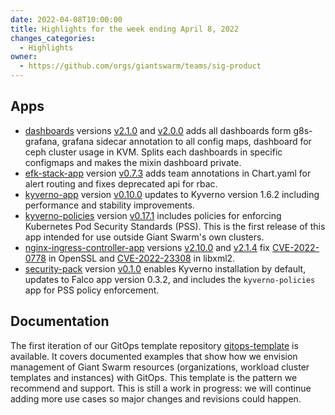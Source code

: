 ```yaml
---
date: 2022-04-08T10:00:00
title: Highlights for the week ending April 8, 2022
changes_categories:
  - Highlights
owner:
  - https://github.com/orgs/giantswarm/teams/sig-product
---
```


## Apps

- [dashboards](https://github.com/giantswarm/dashboards) versions [v2.1.0](https://github.com/giantswarm/dashboards/blob/master/CHANGELOG.md#210---2022-04-05) and [v2.0.0](https://github.com/giantswarm/dashboards/blob/master/CHANGELOG.md#200---2022-04-04) adds all dashboards form g8s-grafana, grafana sidecar annotation to all config maps, dashboard for ceph cluster usage in KVM. Splits each dashboards in specific configmaps and makes the mixin dashboard private.
- [efk-stack-app](https://github.com/giantswarm/efk-stack-app) version [v0.7.3](https://github.com/giantswarm/efk-stack-app/blob/master/CHANGELOG.md#073---2022-04-06) adds team annotations in Chart.yaml for alert routing and fixes deprecated api for rbac.
- [kyverno-app](https://github.com/giantswarm/kyverno-app) version [v0.10.0](https://github.com/giantswarm/kyverno-app/blob/master/CHANGELOG.md#0100---2022-04-05) updates to Kyverno version 1.6.2 including performance and stability improvements.
- [kyverno-policies](https://github.com/giantswarm/kyverno-policies/) version [v0.17.1](https://github.com/giantswarm/kyverno-policies/blob/main/CHANGELOG.md#0171---2022-04-06) includes policies for enforcing Kubernetes Pod Security Standards (PSS). This is the first release of this app intended for use outside Giant Swarm's own clusters.
- [nginx-ingress-controller-app](https://github.com/giantswarm/nginx-ingress-controller-app) versions [v2.10.0](https://github.com/giantswarm/nginx-ingress-controller-app/blob/master/CHANGELOG.md#2100---2022-04-04) and [v2.1.4](https://github.com/giantswarm/nginx-ingress-controller-app/blob/master/CHANGELOG.md#214---2022-04-07) fix [CVE-2022-0778](https://github.com/kubernetes/ingress-nginx/issues/8339) in OpenSSL and [CVE-2022-23308](https://github.com/kubernetes/ingress-nginx/issues/8321) in libxml2.
- [security-pack](https://github.com/giantswarm/security-pack) version [v0.1.0](https://github.com/giantswarm/security-pack/blob/main/CHANGELOG.md#010---2022-04-07) enables Kyverno installation by default, updates to Falco app version 0.3.2, and includes the `kyverno-policies` app for PSS policy enforcement.


## Documentation

The first iteration of our GitOps template repository [gitops-template](https://github.com/giantswarm/gitops-template/) is available. It covers documented examples that show how we envision management of Giant Swarm resources (organizations, workload cluster templates and instances) with GitOps. This template is the pattern we recommend and support. This is still a work in progress: we will continue adding more use cases so major changes and revisions could happen.
